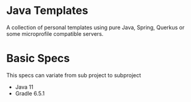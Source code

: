 # Java Templates

A collection of personal templates using pure Java, Spring, Querkus or some microprofile compatible servers.

# Basic Specs
This specs can variate from sub project to subproject

* Java 11
* Gradle 6.5.1

